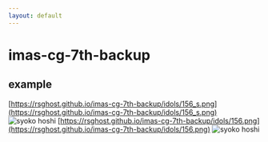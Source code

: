 ```yaml
---
layout: default
---
```

# imas-cg-7th-backup
## example
[https://rsghost.github.io/imas-cg-7th-backup/idols/156_s.png](https://rsghost.github.io/imas-cg-7th-backup/idols/156_s.png)
![syoko hoshi](https://rsghost.github.io/imas-cg-7th-backup/idols/156_s.png)
[https://rsghost.github.io/imas-cg-7th-backup/idols/156.png](https://rsghost.github.io/imas-cg-7th-backup/idols/156.png)
![syoko hoshi](https://rsghost.github.io/imas-cg-7th-backup/idols/204.png)
